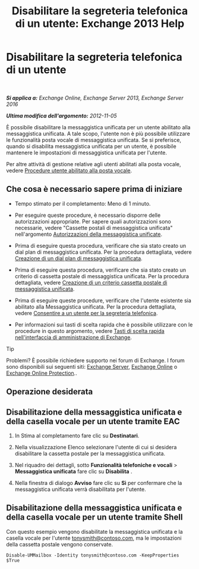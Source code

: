 ﻿---
title: 'Disabilitare la segreteria telefonica di un utente: Exchange 2013 Help'
TOCTitle: Disabilitare la segreteria telefonica di un utente
ms:assetid: cecc9c0d-377d-489e-9db4-d487e9c0b552
ms:mtpsurl: https://technet.microsoft.com/it-it/library/Bb124691(v=EXCHG.150)
ms:contentKeyID: 50481732
ms.date: 05/22/2018
mtps_version: v=EXCHG.150
ms.translationtype: MT
---

# Disabilitare la segreteria telefonica di un utente

 

_**Si applica a:** Exchange Online, Exchange Server 2013, Exchange Server 2016_

_**Ultima modifica dell'argomento:** 2012-11-05_

È possibile disabilitare la messaggistica unificata per un utente abilitato alla messaggistica unificata. A tale scopo, l'utente non è più possibile utilizzare le funzionalità posta vocale di messaggistica unificata. Se si preferisce, quando si disabilita messaggistica unificata per un utente, è possibile mantenere le impostazioni di messaggistica unificata per l'utente.

Per altre attività di gestione relative agli utenti abilitati alla posta vocale, vedere [Procedure utente abilitato alla posta vocale](voice-mail-enabled-user-procedures-exchange-2013-help.md).

## Che cosa è necessario sapere prima di iniziare

  - Tempo stimato per il completamento: Meno di 1 minuto.

  - Per eseguire queste procedure, è necessario disporre delle autorizzazioni appropriate. Per sapere quali autorizzazioni sono necessarie, vedere "Cassette postali di messaggistica unificata" nell'argomento [Autorizzazioni della messaggistica unificate](unified-messaging-permissions-exchange-2013-help.md).

  - Prima di eseguire questa procedura, verificare che sia stato creato un dial plan di messaggistica unificata. Per la procedura dettagliata, vedere [Creazione di un dial plan di messaggistica unificata](create-a-um-dial-plan-exchange-2013-help.md).

  - Prima di eseguire questa procedura, verificare che sia stato creato un criterio di cassetta postale di messaggistica unificata. Per la procedura dettagliata, vedere [Creazione di un criterio cassetta postale di messaggistica unificata](create-a-um-mailbox-policy-exchange-2013-help.md).

  - Prima di eseguire queste procedure, verificare che l'utente esistente sia abilitato alla Messaggistica unificata. Per la procedura dettagliata, vedere [Consentire a un utente per la segreteria telefonica](enable-a-user-for-voice-mail-exchange-2013-help.md).

  - Per informazioni sui tasti di scelta rapida che è possibile utilizzare con le procedure in questo argomento, vedere [Tasti di scelta rapida nell'interfaccia di amministrazione di Exchange](keyboard-shortcuts-in-the-exchange-admin-center-exchange-online-protection-help.md).


> [!TIP]
> Problemi? È possibile richiedere supporto nei forum di Exchange. I forum sono disponibili sui seguenti siti: <A href="https://go.microsoft.com/fwlink/p/?linkid=60612">Exchange Server</A>, <A href="https://go.microsoft.com/fwlink/p/?linkid=267542">Exchange Online</A> o <A href="https://go.microsoft.com/fwlink/p/?linkid=285351">Exchange Online Protection</A>..



## Operazione desiderata

## Disabilitazione della messaggistica unificata e della casella vocale per un utente tramite EAC

1.  In Stima al completamento fare clic su **Destinatari**.

2.  Nella visualizzazione Elenco selezionare l'utente di cui si desidera disabilitare la cassetta postale per la messaggistica unificata.

3.  Nel riquadro dei dettagli, sotto **Funzionalità telefoniche e vocali** \> **Messaggistica unificata** fare clic su **Disabilita** .

4.  Nella finestra di dialogo **Avviso** fare clic su **Sì** per confermare che la messaggistica unificata verrà disabilitata per l'utente.

## Disabilitazione della messaggistica unificata e della casella vocale per un utente tramite Shell

Con questo esempio vengono disabilitate la messaggistica unificata e la casella vocale per l'utente tonysmith@contoso.com, ma le impostazioni della cassetta postale vengono conservate.

    Disable-UMMailbox -Identity tonysmith@contoso.com -KeepProperties $True

